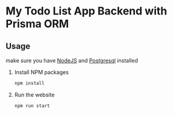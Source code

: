 # My Todo List App Backend with Prisma ORM

## Usage

make sure you have [NodeJS](https://nodejs.org/en/download/) and [Postgresql](https://www.postgresql.org/download/) installed

1. Install NPM packages

   ```sh
   npm install

   ```

2. Run the website

   ```sh
   npm run start
